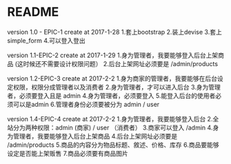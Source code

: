 # README


version 1.0 - EPIC-1  create at 2017-1-28
1.套上bootstrap
2.装上devise
3.套上simple_form
4.可以登入登出


version 1.1-EPIC-2 create at 2017-1-29
1.身为管理者，我要能够登入后台上架商品 (这时候还不需要设计权限问题）
2.后台上架网址必须要是 /admin/products

version 1.2-EPIC-3 create at 2017-2-2
1.身为商家的管理者，我要能够在后台设定权限，权限分成管理者以及消费者
2.身为管理者，才可以进入后台
3.身为管理者，必须要登入且是 admin
4.身为管理者，必须要登入
5.能登入后台的使用者必须可以是admin
6.管理者身份必须要被分为 admin / user

version 1.4-EPIC-4 create at 2017-2-2
1.身为管理者，我要能够登入后台
2.全站分为两种权限：admin (商家) / user （消费者）
3.商家可以登入 /admin
4.身为管理者，我要能够登入后台上架商品
4.后台上架网址必须要是 /admin/products
5.商品的内容分为物品标题、敘述、价格、库存
6.商品要能够设定是否能上架贩售
7.商品必须要有商品图片
